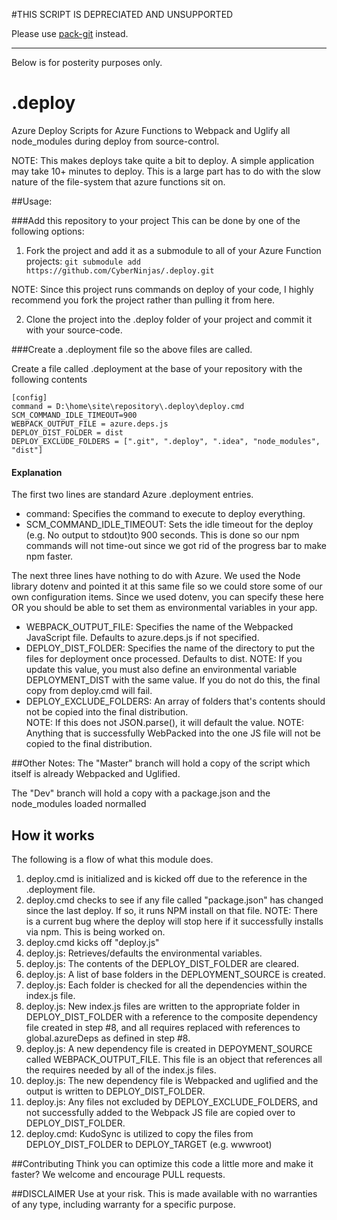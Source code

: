 


#THIS SCRIPT IS DEPRECIATED AND UNSUPPORTED

Please use [pack-git](https://github.com/securityvoid/pack-git) instead. 







------------------------------------------------

Below is for posterity purposes only.


# .deploy
Azure Deploy Scripts for Azure Functions to Webpack and Uglify all node_modules during deploy from source-control.

NOTE: This makes deploys take quite a bit to deploy. A simple application may take 10+ minutes to deploy. This is a large part has to do with the slow nature of the file-system that azure functions sit on.

##Usage:

###Add this repository to your project
This can be done by one of the following options:

1. Fork the project and add it as a submodule to all of your Azure Function projects:
```git submodule add https://github.com/CyberNinjas/.deploy.git```

NOTE: Since this project runs commands on deploy of your code, I highly recommend you fork the project rather than pulling it from here. 

2. Clone the project into the .deploy folder of your project and commit it with your source-code.

###Create a .deployment file so the above files are called.

Create a file called .deployment at the base of your repository with the following contents
```
[config]
command = D:\home\site\repository\.deploy\deploy.cmd
SCM_COMMAND_IDLE_TIMEOUT=900
WEBPACK_OUTPUT_FILE = azure.deps.js
DEPLOY_DIST_FOLDER = dist
DEPLOY_EXCLUDE_FOLDERS = [".git", ".deploy", ".idea", "node_modules", "dist"]
```
#### Explanation

The first two lines are standard Azure .deployment entries.
* command: Specifies the command to execute to deploy everything.
* SCM_COMMAND_IDLE_TIMEOUT: Sets the idle timeout for the deploy (e.g. No output to stdout)to 900 seconds. This is done so our npm commands will not time-out since we got rid of the progress bar to make npm faster.

The next three lines have nothing to do with Azure. We used the Node library dotenv and pointed it at this same file so we could store some of our own configuration items. Since we used dotenv, you can specify these here OR you should be able to set them as environmental variables in your app.
* WEBPACK_OUTPUT_FILE: Specifies the name of the Webpacked JavaScript file. Defaults to azure.deps.js if not specified.
* DEPLOY_DIST_FOLDER: Specifies the name of the directory to put the files for deployment once processed. Defaults to dist.
NOTE: If you update this value, you must also define an environmental variable DEPLOYMENT_DIST with the same value. If you do not do this, the final copy from deploy.cmd will fail. 
* DEPLOY_EXCLUDE_FOLDERS: An array of folders that's contents should not be copied into the final distribution.   
NOTE: If this does not JSON.parse(), it will default the value.
NOTE: Anything that is successfully WebPacked into the one JS file will not be copied to the final distribution.


##Other Notes:
The "Master" branch will hold a copy of the script which itself is already Webpacked and Uglified.

The "Dev" branch will hold a copy with a package.json and the node_modules loaded normalled

## How it works
The following is a flow of what this module does.
1. deploy.cmd is initialized and is kicked off due to the reference in the .deployment file.
2. deploy.cmd checks to see if any file called "package.json" has changed since the last deploy. If so, it runs NPM install on that file.
NOTE: There is a current bug where the deploy will stop here if it successfully installs via npm. This is being worked on.
2. deploy.cmd kicks off "deploy.js"
3. deploy.js: Retrieves/defaults the environmental variables.
4. deploy.js: The contents of the DEPLOY_DIST_FOLDER are cleared.
5. deploy.js: A list of base folders in the DEPLOYMENT_SOURCE is created.
6. deploy.js: Each folder is checked for all the dependencies within the index.js file.
7. deploy.js: New index.js files are written to the appropriate folder in DEPLOY_DIST_FOLDER with a reference to the composite dependency file created in step #8, and all requires replaced with references to global.azureDeps as defined in step #8. 
8. deploy.js: A new dependency file is created in DEPOYMENT_SOURCE called WEBPACK_OUTPUT_FILE. This file is an object that references all the requires needed by all of the index.js files.
9. deploy.js: The new dependency file is Webpacked and uglified and the output is written to DEPLOY_DIST_FOLDER.
10. deploy.js: Any files not excluded by DEPLOY_EXCLUDE_FOLDERS, and not successfully added to the Webpack JS file are copied over to DEPLOY_DIST_FOLDER.
11. deploy.cmd: KudoSync is utilized to copy the files from DEPLOY_DIST_FOLDER to DEPLOY_TARGET (e.g. wwwroot)


##Contributing
Think you can optimize this code a little more and make it faster? We welcome and encourage PULL requests.

##DISCLAIMER
Use at your risk. This is made available with no warranties of any type, including warranty for a specific purpose.







